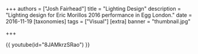+++
authors = ["Josh Fairhead"]
title = "Lighting Design"
description = "Lighting design for Eric Morillos 2016 performance in Egg London."
date = 2016-11-19
[taxonomies]
tags = ["Visual"]
[extra]
banner = "thumbnail.jpg"

+++

{{ youtube(id="8JAMkrzSRao") }}